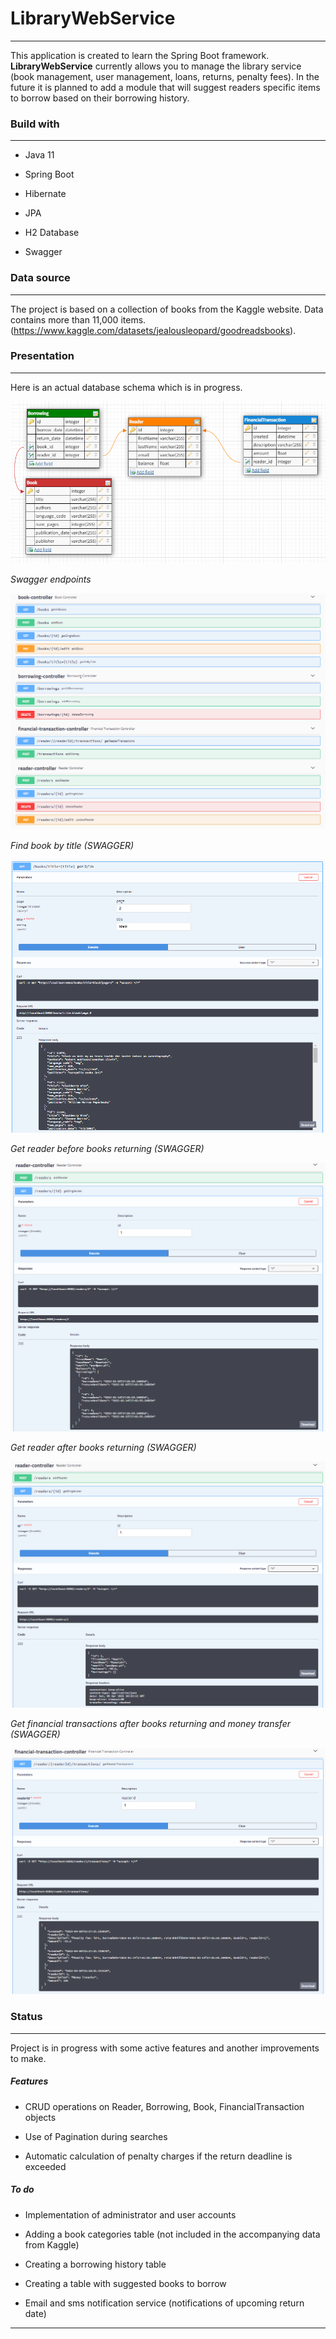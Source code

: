 # LibraryWebService
---
This application is created to learn the Spring Boot framework. 
__LibraryWebService__ currently allows you to manage the library service (book management, user management, loans, returns, penalty fees). 
In the future it is planned to add a module that will suggest readers specific items to borrow based on their borrowing history.


### Build with
---
* Java 11

* Spring Boot

* Hibernate

* JPA

* H2 Database

* Swagger

### Data source
---
The project is based on a collection of books from the Kaggle website. Data contains more than 11,000 items.
(https://www.kaggle.com/datasets/jealousleopard/goodreadsbooks).

### Presentation
---
Here is an actual database schema which is in progress.

![Database schema](https://github.com/swietlik23/LibraryWebService/blob/main/picturesToReadeMe/dbschema.PNG)

_Swagger endpoints_

![SwaggerEndpoints](https://github.com/swietlik23/LibraryWebService/blob/main/picturesToReadeMe/swagger_endpoints.PNG)

_Find book by title (SWAGGER)_

![FindBookByTitle](https://github.com/swietlik23/LibraryWebService/blob/main/picturesToReadeMe/getBookByTitle.PNG)

_Get reader before books returning (SWAGGER)_

![GetSingleReader](https://github.com/swietlik23/LibraryWebService/blob/main/picturesToReadeMe/getSingleReader.PNG)

_Get reader after books returning (SWAGGER)_

![GetSingleReaderAfterReturning](https://github.com/swietlik23/LibraryWebService/blob/main/picturesToReadeMe/getSingleReaderAfterReturns.PNG)

_Get financial transactions after books returning and money transfer (SWAGGER)_

![GetFinancialTransactions](https://github.com/swietlik23/LibraryWebService/blob/main/picturesToReadeMe/getReaderFinancialTransactionsAfterReturning.PNG)

### Status
---
Project is in progress with some active features and another improvements to make.

##### _Features_

* CRUD operations on Reader, Borrowing, Book, FinancialTransaction objects

* Use of Pagination during searches

* Automatic calculation of penalty charges if the return deadline is exceeded

##### _To do_

* Implementation of administrator and user accounts

* Adding a book categories table (not included in the accompanying data from Kaggle)

* Creating a borrowing history table

* Creating a table with suggested books to borrow

* Email and sms notification service (notifications of upcoming return date)

---

